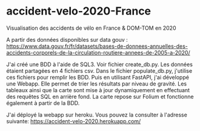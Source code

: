 # accident-velo-2020-France
Visualisation des accidents de vélo en France &amp; DOM-TOM en 2020


A partir des données disponibles sur data gouv : https://www.data.gouv.fr/fr/datasets/bases-de-donnees-annuelles-des-accidents-corporels-de-la-circulation-routiere-annees-de-2005-a-2020/

J'ai créé une BDD à l'aide de SQL3. Voir fichier create_db.py. Les données étaient partagées en 4 fichiers csv. Dans le fichier populate_db.py, j'utilise ces fichiers pour remplir les BDD. 
Puis en utilisant FastAPI, j'ai développé une Webapp. Elle permet de trier les résultats par niveau de gravité.
Les tableaux ainsi que la carte sont mise à jour dynamiquement en effectuant des requêtes SQL en arrière fond. La carte repose sur Folium et fonctionne également à partir de la BDD.

J'ai déployé la webapp sur heroku. Vous pouvez la consulter à l'adresse suivante: https://accident-velo-2020.herokuapp.com/
